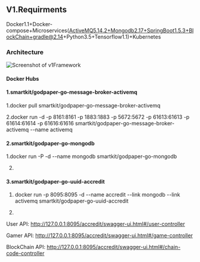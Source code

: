 
## V1.Requirments

Docker1.1+Docker-compose+Microservices(ActiveMQ5.14.2+Mongodb2.17+SpringBoot1.5.3+BlockChain+gradle@2.14+Python3.5+Tensorflow1.1)+Kubernetes

### Architecture

![Screenshot of v1Framework](https://raw.githubusercontent.com/yangboz/2017-2018-computing-thinking/master/Docker/v1/v1Framework.jpg)

#### Docker Hubs

#### 1.smartkit/godpaper-go-message-broker-activemq

1.docker pull smartkit/godpaper-go-message-broker-activemq

2.docker run -d -p 8161:8161 -p 1883:1883 -p 5672:5672 -p 61613:61613 -p 61614:61614 -p 61616:61616 smartkit/godpaper-go-message-broker-activemq --name activemq

#### 2.smartkit/godpaper-go-mongodb

1.docker run -P -d --name mongodb smartkit/godpaper-go-mongodb

2.

#### 3.smartkit/godpaper-go-uuid-accredit

1. docker run -p 8095:8095 -d --name accredit --link mongodb --link activemq smartkit/godpaper-go-uuid-accredit


2. 

User API: http://127.0.0.1:8095/accredit/swagger-ui.html#/user-controller

Gamer API: http://127.0.0.1:8095/accredit/swagger-ui.html#/game-controller

BlockChain API: http://127.0.0.1:8095/accredit/swagger-ui.html#/chain-code-controller
